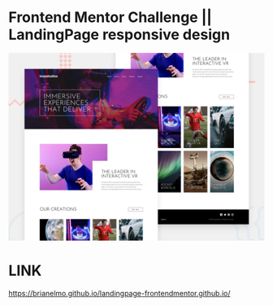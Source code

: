 # Frontend Mentor Challenge || LandingPage responsive design

![Design preview for the Loopstudios landing page coding challenge](./design/desktop-preview.jpg)
 
 
 # LINK 
 https://brianelmo.github.io/landingpage-frontendmentor.github.io/
